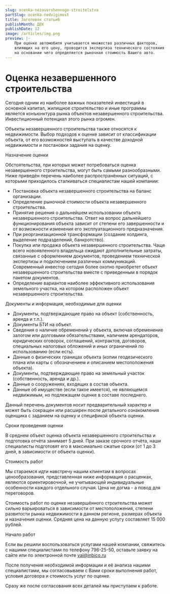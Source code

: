 ```yaml
---
slug: ocenka-nezavershennogo-stroitelstva
partSlug: ocenka-nedvigimost
title: Заголовок статьи6
publishMonth: ДЕК
publishDate: 12
image: /articles/img.png
preview: |-
    При оценке автомобиля учитывается множество различных факторов,
    влияющих на его цену, проводится экспертиза технического состояния транспортного средства,
    на основании чего определяется рыночная стоимость Вашего авто.
---
```


# Оценка незавершенного строительства


Сегодня одним из наиболее важных показателей инвестиций в основной капитал, жилищное строительство и иные программы является конъюнктура рынка объектов незавершенного строительства. Инвестиционный потенциал этого рынка огромен.

Объекты незавершенного строительства также относятся к недвижимости. Выбор подходов к оценке зависит от классификации объекта, от его возможностей выступать в качестве доходной недвижимости и постановки задания на оценку.

Назначение оценки

Обстоятельства, при которых может потребоваться оценка незавершенного строительства, могут быть самыми разнообразными. Ниже приведён перечень наиболее распространённых ситуаций, с которыми приходилось сталкиваться специалистам нашей компании:

*   Постановка объекта незавершенного строительства на баланс организации.
*   Определение рыночной стоимости объекта незавершенного строительства.
*   Принятие решения о дальнейшем использовании объекта незавершенного строительства. Ответ на вопрос дальнейшего функционирования объекта зависит от степени его завершенности и от возможности изменения его эксплуатационного предназначения.
*   При реорганизационной трансформации (создание холдинга, выделение подразделений, банкротство).
*   Покупка или продажа объекта незавершенного строительства. Чаще всего новоявленного владельца ожидают дополнительные затраты, связанные с оформлением документов, проведением технической экспертизы и подключением различных коммуникаций. Современный инвестор сегодня более охотно приобретет объект незавершенного строительства вместе с приведенным в порядок пакетом документов.
*   Определение вариантов наиболее эффективного использования земельного участка, на котором расположен объект незавершенного строительства.

Документы и информация, необходимые для оценки

*   Документы, подтверждающие право на объект (собственность, аренда и т.п.).
*   Документы БТИ на объект.
*   Сведения о наличие обременений у объекта, включая обременение залогом или долговыми обязательствами, наличием арендаторов, юридических оговорок, соглашений, контрактов, договоров, специальных налоговых обложений и иных ограничений по использованию (если есть).
*   Данные о физических границах объекта (копии геодезического плана или карты с обозначением и описанием местоположения объекта).
*   Документы, подтверждающие право на земельный участок (собственность, аренда и др.).
*   Данные о сооружениях, входящих в состав объекта.
*   Данные об имуществе (если такое имеется), не являющемся недвижимым, но подлежащем оценке в составе последнего.

Данный перечень документов носит предварительный характер и может быть сокращен или расширен после детального ознакомления оценщика с заданием на оценку и спецификой объекта оценки.

Сроки проведения оценки

В среднем объект оценка объекта незавершенного строительства и подготовка отчёта занимает 5 дней. При заказе срочного отчёта, наши специалисты подготовят его в максимально сжатые сроки (от 1 до 3 дней, в зависимости от объекта оценки).

Стоимость работ

Мы стараемся идти навстречу нашим клиентам в вопросах ценообразования, представленная ниже информация о расценках, являются ориентировочной, не учитывающей индивидуальные особенности каждого отдельного случая. Цена не догма - а повод для переговоров.

Стоимость работ по оценке незавершённого строительства может сильно варьироваться в зависимости от местоположения, степени развитости рынка недвижимости в данном регионе, размерах объекта и назначения оценки. Средняя цена на данную услугу составляет 15 000 рублей.

Начало работ

Если вы решили воспользоваться услугами нашей компании, свяжитесь с нашими специалистами по телефону 796-25-50, оставьте заявку на сайте или по электронной почте [val@inbico.ru](mailto:val@inbico.ru)

После получения необходимой информации и её анализа нашими специалистами, мы согласовываем с Вами сроки выполнения работ, условия договора и стоимость услуг по оценке.

Сразу же после согласования всех деталей мы приступаем к работе.
